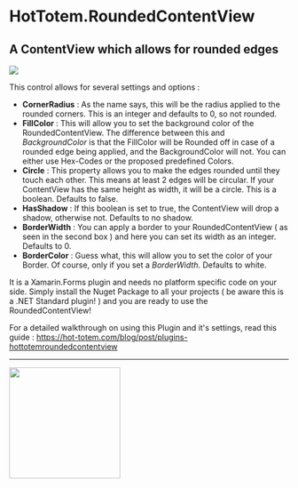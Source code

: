# HotTotem.RoundedContentView
A ContentView which allows for rounded edges
-----
<img src="https://hot-totem.com/storage/app/media/Blogimages/Demo.png">

This control allows for several settings and options : 
* **CornerRadius** : As the name says, this will be the radius applied to the rounded corners. This is an integer and defaults to 0, so not rounded.
* **FillColor** : This will allow you to set the background color of the RoundedContentView. The difference between this and *BackgroundColor* is that the FillColor will be Rounded off in case of a rounded edge being applied, and the BackgroundColor will not. You can either use Hex-Codes or the proposed predefined Colors.
* **Circle** : This property allows you to make the edges rounded until they touch each other. This means at least 2 edges will be circular. If your ContentView has the same height as width, it will be a circle. This is a boolean. Defaults to false.
* **HasShadow** : If this boolean is set to true, the ContentView will drop a shadow, otherwise not. Defaults to no shadow.
* **BorderWidth** : You can apply a border to your RoundedContentView ( as seen in the second box ) and here you can set its width as an integer. Defaults to 0.
* **BorderColor** : Guess what, this will allow you to set the color of your Border. Of course, only if you set a *BorderWidth*. Defaults to white.

It is a Xamarin.Forms plugin and needs no platform specific code on your side.
Simply install the Nuget Package to all your projects ( be aware this is a  .NET Standard plugin! ) and you are ready to use the RoundedContentView!

For a detailed walkthrough on using this Plugin and it's settings, read this guide : https://hot-totem.com/blog/post/plugins-hottotemroundedcontentview

-----
<img src="https://hot-totem.com/storage/app/media/Files/logohottotemfinal-270276.png"  height="200">
